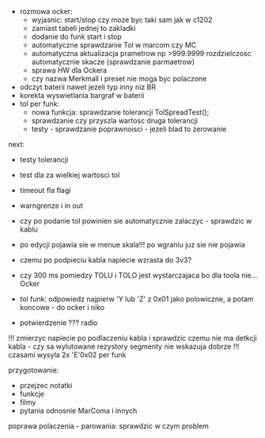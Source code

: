- rozmowa ocker:
	- wyjasnic: start/stop czy moze byc taki sam jak w c1202
	- zamiast tabeli jednej to zakladki
	- dodanie do funk start i stop
	- automatyczne sprawdzanie Tol w marcom czy MC
	- automatyczna aktualizacja prametrow np >999.9999 rozdzielczosc automatycznie skacze (sprawdzanie parmaetrow)
	- sprawa HW dla Ockera
	- czy nazwa Merkmall i preset nie moga byc polaczone
- odczyt baterii nawet jezeli typ inny niz BR
- korekta wyswietlania bargraf w baterii
- tol per funk:
	- nowa funkcja: sprawdzanie tolerancji TolSpreadTest();
	- sprawdzanie czy przyszla wartosc  druga tolerancji
	- testy - sprawdzanie poprawnoisci - jezeli blad to zerowanie


next:
- testy tolerancji
- test dla za wielkiej wartosci tol
- timeout fla flagi
- warngrenze i in out
- czy po podanie tol powinien sie automatycznie zalaczyc - sprawdzic w kablu

- po edycji pojawia sie w menue skala!!! po wgraniu juz sie nie pojawia
- czemu po podpieciu kabla napiecie wzrasta do 3v3?
- czy 300 ms pomiedzy TOLU i TOLO jest wystarczajaca bo dla toola nie... Ocker
- tol funk: odpowiedz najpierw 'Y lub 'Z' z 0x01 jako polowiczne, a potam koncowe - do ocker i niko
- potwierdzenie ??? radio


!!! zmierzyc napiecie po podlaczeniu kabla i sprawdzic czemu nie ma detkcji kabla - czy sa wylutowane rezystory
segmenty nie wskazuja dobrze
!!! czasami wysyla 2x 'E'0x02 per funk

przygotowanie:
- przejzec notatki
- funkcje
- filmy
- pytania odnosnie MarComa i innych


poprawa polaczenia - parowania: sprawdzic w czym problem
